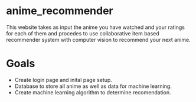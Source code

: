 # anime_recommender
This website takes as input the anime you have watched and your ratings for each of them and procedes to use collaborative item based recommender system with computer vision to recommend your next anime.

# Goals
- Create login page and inital page setup.
- Database to store all anime as well as data for machine learning.
- Create machine learning algorithm to determine recomendation.
